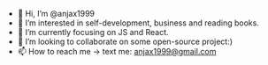 - 👋 Hi, I’m @anjax1999
- 👀 I’m interested in self-development, business and reading books.
- 🌱 I’m currently focusing on JS and React.
- 💞️ I’m looking to collaborate on some open-source project:)
- 📫 How to reach me -> text me: anjax1999@gmail.com

<!---
anjax1999/anjax1999 is a ✨ special ✨ repository because its `README.md` (this file) appears on your GitHub profile.
You can click the Preview link to take a look at your changes.
--->
